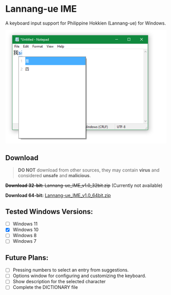 # Lannang-ue IME
A keyboard input support for Philippine Hokkien (Lannang-ue) for Windows.

![Preview](Preview.png)
## Download

> **DO NOT** download from other sources, they may contain **virus** and considered **unsafe** and **malicious**.

~~**Download 32-bit:** Lannang-ue_IME_v1.0_32bit.zip~~ (Currently not available)

**Download 64-bit:** [Lannang-ue_IME_v1.0_64bit.zip](https://github.com/MystWalkerOfficial/LannangUeIME/releases/download/v1.0/Lannang-ue_Dev_Release_v1.0_WIN64.zip)
 ## Tested Windows Versions:
 - [ ] Windows 11
 - [x] Windows 10
 - [ ] Windows 8
 - [ ] Windows 7
## Future Plans:
 - [ ] Pressing numbers to select an entry from suggestions.
 - [ ] Options window for configuring and customizing the keyboard.
 - [ ] Show description for the selected character
 - [ ] Complete the DICTIONARY file

